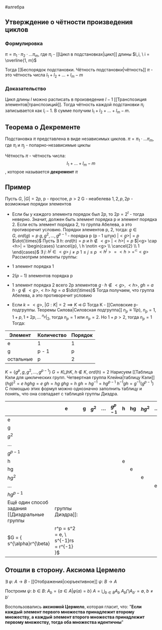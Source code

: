 #алгебра 
## Утверждение о чётности произведения циклов
### Формулировка
$\pi = \pi_1 \cdot \pi_2 \cdot \dots \pi_m$, где $\pi_i$ - [[Цикл в подстановках|цикл]] длины $l_i, \ i = \overline{1, m}$

Тогда [[Беспорядок подстановки. Чётность подстановки|чётность]] $\pi$ - это чётность числа $l_1 + l_2 + \dots + l_m - m$

### Доказательство
Цикл длины $l$ можно расписать в произведение $l-1$ [[Транспозиция элементов|транспозиций]].
Тогда чётность каждой подстановки $\pi_i$ записывается как $l_i - 1$. В сумме получим $l_1 + l_2 + \dots + l_m - m$.

## Теорема о Декременте
Подстановка $\pi$ представлена в виде независимых циклов.
$\pi = \pi_1 \cdot \dots \pi_m$, где $\pi_i$ и $\pi_j$ - попарно-независимые циклы

Чётность $\pi$ - чётность числа: $$l_1 + \dots + l_m - m$$ , которое называется **декремент** $\pi$

## Пример
Пусть $G, \ |G| = 2p$, p - простое, $p > 2$
G - неабелева
$1, 2, p, 2p$ - возможные порядки элементов
- Если бы у каждого элемента порядок был $2p$, то $2p = 2^t$ - тогда неверно. Значит, должен быть элемент порядка p и элемент порядка 2. Если есть элемент порядка 2, то группа Абелева, а это противоречит условию.
	Порядки элементов p, 2, тогда:
		$g \in G, \ ord(g) = p$
		$g, g^2, \dots, g^{p - 1}$ - порядка p (p - 1 штук)
		$|<g>| = p$
		$\dot{\times}$ Пусть $\exists \ h: \ ord(h) = p$ и $h \notin <g>$
		$|<h>| = p$
		$|<g> \cap <h>| = \begin{cases} \cancel{p}, \ h \notin <g> \\ \cancel{2} \\ 1 \end{cases}$
			$\exists \ j : \ h^j \in <g>$
			$j \neq p$
			$1 \leq j \leq p$
			$<h^j> = <h> = ^{\subset} <g>$
Рассмотрим элементы группы:
- 1 элемент порядка 1
- $2(p - 1)$ элементов порядка p
- 1 элемент порядка 2
всего 2p элементов
$g \cdot h \notin <g>, \ <h>, \ gh = a$
$h \cdot g \notin <g>, <h> \ hg = a$ 
$\dot{\times}$
Тогда получаем, что группа Абелева, а это противоречит условию

- Если $k = <g>, \ |G : K| = 2 \implies K \triangleleft G$
	Тогда K - [[Силовские p-подгруппы. Теоремы Силова|Силовская подгруппа]]
	$n_p \equiv 1 (p), \ n_p = 1, 1 + p, 1 + 2p, \dots$
	$^{n_p}|_2$, тогда $n_p = 1$ или $n_p = 2$. Но $1 + p > 2$, тогда $n_p = 1$
	Тогда:
	

| Элемент   | Количество | Порядок |
| --------- | ---------- | ------- |
| e         | 1          | 1       |
| g         | p - 1      | p       |
| остальные | p          | 2       |
$K = \{ g^p, g, g^2, \dots, g^{p - 1}\}$
$G = K \bigsqcup hK, \ h \notin K, \ ord(h) = 2$
Нарисуем [[Таблица Кэли для циклических групп. Четвертная группа Клейна|таблицу Кэли]]
$(hg)^2 = e$
$hghg = e$
$gh = hg$
$ghg = h$
$gh = hg^{-1} = hg^{p-1}$
$h^{-1}gh = g^{-1}(g^{p - 1})$
С помощью этих формул можно однозначно заполнить таблицу и понять, что она совпадает с таблицей группы Диэдра.

|              | e   | g   | $g^2$ | $\dots$ | $g^{p - 1}$ | h   | hg  | $hg^2$ | $\dots$ | $hg^{p - 1}$ |
| ------------ | --- | --- | ----- | ------- | ----------- | --- | --- | ------ | ------- | ------------ |
| e            |     |     |       |         |             |     |     |        |         |              |
| g            |     |     |       |         |             |     |     |        |         |              |
| $g^2$        |     |     |       |         |             |     |     |        |         |              |
| $\dots$      |     |     |       |         |             |     |     |        |         |              |
| $g^{p - 1}$  |     |     |       |         |             |     |     |        |         |              |
| h            |     |     |       |         |             | e   |     |        |         |              |
| hg           |     |     |       |         |             |     | e   |        |         |              |
| $hg^2$       |     |     |       |         |             |     |     | e      |         |              |
| $\dots$      |     |     |       |         |             |     |     |        | e       |              |
| $hg^{p - 1}$ |     |     |       |         |             |     |     |        |         | e            |
Ещё один способ задания [[Диэдральные группы|группы Диэдра]]:
$G = \{ s^{\alpha}r^{\beta}| r^p = s^2 = e, \ s^{-1}rs = r^{-1} \}$

## Отошли в сторону. Аксиома Цермело
$\exists \ \varphi: \ A \to B$ - [[Отображения|сюръективное]]
$\psi: \ B \to A$

Построим $\psi$:
$b \in B: \ A_b = \{ a \in A | \varphi(a) = b \}$
$A = \bigcup_{b \in B} A_b$
$A_b \bigcap A_{b'} = \emptyset, \ b \neq b'$

Воспользовались **аксиомой Цермело**, которая гласит, что: "**Если каждый элемент первого множества принадлежит второму множеству, а каждый элемент второго множества принадлежит первому множеству, тогда оба множества идентичны**"